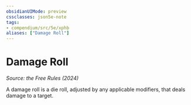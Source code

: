 ```yaml
---
obsidianUIMode: preview
cssclasses: json5e-note
tags:
- compendium/src/5e/xphb
aliases: ["Damage Roll"]
---
```

# Damage Roll
*Source: the Free Rules (2024)* 

A damage roll is a die roll, adjusted by any applicable modifiers, that deals damage to a target.